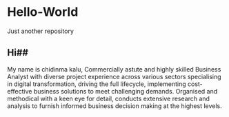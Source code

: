 # Hello-World
Just another repository

## Hi## 

My name is chidinma kalu,  Commercially astute and highly skilled Business Analyst with diverse project experience across various sectors specialising in digital transformation, driving the full lifecycle, implementing cost-effective business solutions to meet challenging demands. Organised and methodical with a keen eye for detail, conducts extensive research and analysis to furnish informed business decision making at the highest levels.
